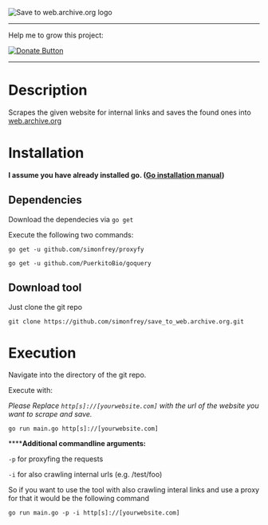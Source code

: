 ![Save to web.archive.org logo](https://github.com/simonfrey/save_to_web.archive.org/raw/master/logo.png "Save to web.archive.org logo")

---

Help me to grow this project:

[![Donate Button](https://liberapay.com/assets/widgets/donate.svg)](https://liberapay.com/l1am0)

---

# Description
Scrapes the given website for internal links and saves the found ones into [web.archive.org](https://web.archive.org/)

# Installation
**I assume you have already installed go. ([Go installation manual](https://golang.org/doc/install))**

## Dependencies

Download the dependecies via `go get`

Execute the following two commands:

```
go get -u github.com/simonfrey/proxyfy
```

```
go get -u github.com/PuerkitoBio/goquery
```

## Download tool

Just clone the git repo

```
git clone https://github.com/simonfrey/save_to_web.archive.org.git
```

# Execution

Navigate into the directory of the git repo.

Execute with: 

*Please Replace `http[s]://[yourwebsite.com]` with the url of the website you want to scrape and save.*
```
go run main.go http[s]://[yourwebsite.com]
```

******Additional commandline arguments:**

`-p` for proxyfing the requests

`-i` for also crawling internal urls (e.g. /test/foo)

So if you want to use the tool with also crawling interal links and use a proxy for that it would be the following command

```
go run main.go -p -i http[s]://[yourwebsite.com] 
```
